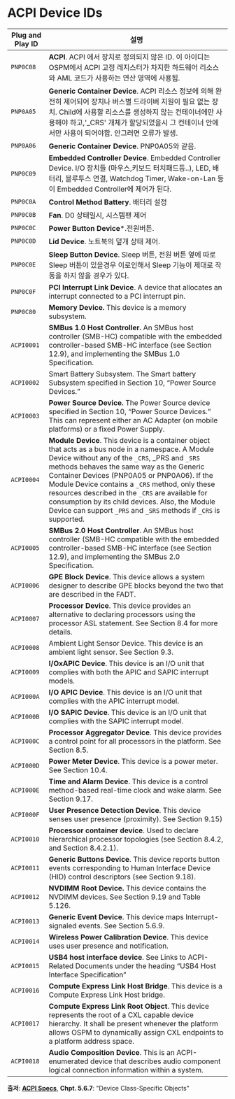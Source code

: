 # ACPI Device IDs

Plug and Play ID | 설명
-----------------|------------
`PNP0C08` | **ACPI**. ACPI 에서 장치로 정의되지 않은 ID. 이 아이디는 OSPM에서 ACPI 고정 레지스터가 차지한 하드웨어 리소스와 AML 코드가 사용하는 연산 영역에 사용됨.
`PNP0A05` | **Generic Container Device**.  ACPI 리소스 정보에 의해 완전히 제어되어 장치나 버스별 드라이버 지원이 필요 없는 장치. Child에 사용할 리소스를 생성하지 않는 컨테이너에만 사용해야 하고,'_CRS' 개체가 할당되었을시 그 컨테이너 안에서만 사용이 되어야함. 안그러면 오류가 발생.
`PNP0A06`| **Generic Container Device**. PNP0A05와 같음.
`PNP0C09`| **Embedded Controller Device**. Embedded Controller Device. I/O 장치들 (마우스,키보드 터치패드등..), LED, 배터리, 블루투스 연결, Watchdog Timer, Wake-on-Lan 등이 Embedded Controller에 제어가 된다.
`PNP0C0A` | **Control Method Battery**. 배터리 설정
`PNP0C0B` | **Fan**. D0 상태일시, 시스템팬 제어
`PNP0C0C` | **Power Button Device***.전원버튼.
`PNP0C0D`| **Lid Device**. 노트북의 덮개 상태 제어.
`PNP0C0E`| **Sleep Button Device**. Sleep 버튼, 전원 버튼 옆에 따로 Sleep 버튼이 있을경우 이로인해서 Sleep 기능이 제대로 작동을 하지 않을 경우가 있다.
`PNP0C0F`| **PCI Interrupt Link Device**. A device that allocates an interrupt connected to a PCI interrupt pin.
`PNP0C80`| **Memory Device.** This device is a memory subsystem.
`ACPI0001`| **SMBus 1.0 Host Controller.** An SMBus host controller (SMB-HC) compatible with the embedded controller-based SMB-HC interface (see Section 12.9), and implementing the SMBus 1.0 Specification.
`ACPI0002`|Smart Battery Subsystem. The Smart battery Subsystem specified in Section 10, “Power Source Devices.”
`ACPI0003`|**Power Source Device.** The Power Source device specified in Section 10, “Power Source Devices.” This can represent either an AC Adapter (on mobile platforms) or a fixed Power Supply.
`ACPI0004`| **Module Device**. This device is a container object that acts as a bus node in a namespace. A Module Device without any of the `_CRS`, _PRS and `_SRS` methods behaves the same way as the Generic Container Devices (PNP0A05 or PNP0A06). If the Module Device contains a `_CRS` method, only these resources described in the `_CRS` are available for consumption by its child devices. Also, the Module Device can support `_PRS` and `_SRS` methods if `_CRS` is supported.
`ACPI0005`| **SMBus 2.0 Host Controller**. An SMBus host controller (SMB-HC compatible with the embedded controller-based SMB-HC interface (see Section 12.9), and implementing the SMBus 2.0 Specification.
`ACPI0006`|**GPE Block Device**. This device allows a system designer to describe GPE blocks beyond the two that are described in the FADT.
`ACPI0007`|**Processor Device**. This device provides an alternative to declaring processors using the processor ASL statement. See Section 8.4 for more details.
`ACPI0008`|Ambient Light Sensor Device. This device is an ambient light sensor. See Section 9.3.
`ACPI0009`| **I/OxAPIC Device**. This device is an I/O unit that complies with both the APIC and SAPIC interrupt models.
`ACPI000A`|**I/O APIC Device**. This device is an I/O unit that complies with the APIC interrupt model.
`ACPI000B`|**I/O SAPIC Device**. This device is an I/O unit that complies with the SAPIC interrupt model.
`ACPI000C`|**Processor Aggregator Device**. This device provides a control point for all processors in the platform. See Section 8.5.
`ACPI000D`|**Power Meter Device**. This device is a power meter. See Section 10.4.
`ACPI000E`|**Time and Alarm Device**. This device is a control method-based real-time clock and wake alarm. See Section 9.17.
`ACPI000F`|**User Presence Detection Device**. This device senses user presence (proximity). See Section 9.15)
`ACPI0010`|**Processor container device**. Used to declare hierarchical processor topologies (see Section 8.4.2, and Section 8.4.2.1).
`ACPI0011`|**Generic Buttons Device**. This device reports button events corresponding to Human Interface Device (HID) control descriptors (see Section 9.18).
`ACPI0012`|**NVDIMM Root Device.** This device contains the NVDIMM devices. See Section 9.19 and Table 5.126.
`ACPI0013`|**Generic Event Device**. This device maps Interrupt-signaled events. See Section 5.6.9.
`ACPI0014`|**Wireless Power Calibration Device**. This device uses user presence and notification.
`ACPI0015`| **USB4 host interface device**. See Links to ACPI-Related Documents under the heading “USB4 Host Interface Specification”
`ACPI0016`| **Compute Express Link Host Bridge**. This device is a Compute Express Link Host bridge.
`ACPI0017`| **Compute Express Link Root Object**. This device represents the root of a CXL capable device hierarchy. It shall be present whenever the platform allows OSPM to dynamically assign CXL endpoints to a platform address space.
`ACPI0018` | **Audio Composition Device**. This is an ACPI-enumerated device that describes audio component logical connection information within a system.

**출저**: [**ACPI Specs**](https://uefi.org/specifications), **Chpt. 5.6.7**: "Device Class-Specific Objects"

